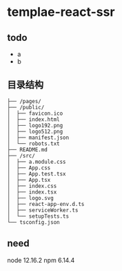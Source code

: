 # templae-react-ssr


## todo

* a
* b

## 目录结构

```
├── /pages/
├── /public/
│  ├── favicon.ico
│  ├── index.html
│  ├── logo192.png
│  ├── logo512.png
│  ├── manifest.json
│  └── robots.txt
├── README.md
├── /src/
│  ├── a.module.css
│  ├── App.css
│  ├── App.test.tsx
│  ├── App.tsx
│  ├── index.css
│  ├── index.tsx
│  ├── logo.svg
│  ├── react-app-env.d.ts
│  ├── serviceWorker.ts
│  └── setupTests.ts
└── tsconfig.json
```

## need

node 12.16.2
npm 6.14.4
